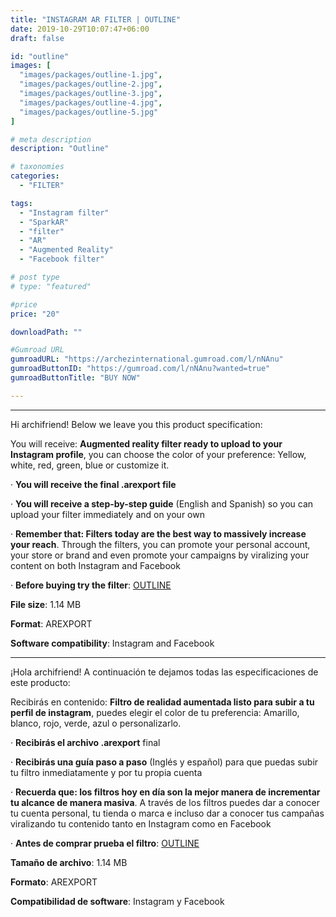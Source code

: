 ```yaml
---
title: "INSTAGRAM AR FILTER | OUTLINE"
date: 2019-10-29T10:07:47+06:00
draft: false

id: "outline"
images: [
  "images/packages/outline-1.jpg",
  "images/packages/outline-2.jpg",
  "images/packages/outline-3.jpg",
  "images/packages/outline-4.jpg",
  "images/packages/outline-5.jpg"
]

# meta description
description: "Outline"

# taxonomies
categories:
  - "FILTER"

tags:
  - "Instagram filter"
  - "SparkAR"
  - "filter"
  - "AR"
  - "Augmented Reality"
  - "Facebook filter"

# post type
# type: "featured"

#price
price: "20"

downloadPath: ""

#Gumroad URL
gumroadURL: "https://archezinternational.gumroad.com/l/nNAnu"
gumroadButtonID: "https://gumroad.com/l/nNAnu?wanted=true"
gumroadButtonTitle: "BUY NOW"

---
```


___

Hi archifriend! Below we leave you this product specification:

You will receive: **Augmented reality filter ready to upload to your Instagram profile**, you can choose the color of your preference: Yellow, white, red, green, blue or customize it.

· **You will receive the final .arexport file**

· **You will receive a step-by-step guide** (English and Spanish) so you can upload your filter immediately and on your own

· **Remember that: Filters today are the best way to massively increase your reach**. Through the filters, you can promote your personal account, your store or brand and even promote your campaigns by viralizing your content on both Instagram and Facebook

· **Before buying try the filter**: <a href="https://www.instagram.com/ar/3523956021051979/" target="_blank">OUTLINE</a>

**File size**: 1.14 MB

**Format**: AREXPORT

**Software compatibility**: Instagram and Facebook

_____

¡Hola archifriend! A continuación te dejamos todas las especificaciones de este producto:

Recibirás en contenido: **Filtro de realidad aumentada listo para subir a tu perfil de instagram**, puedes elegir el color de tu preferencia: Amarillo, blanco, rojo, verde, azul o personalizarlo.

· **Recibirás el archivo .arexport** final

· **Recibirás una guía paso a paso** (Inglés y español) para que puedas subir tu filtro inmediatamente y por tu propia cuenta

· **Recuerda que: los filtros hoy en día son la mejor manera de incrementar tu alcance de manera masiva**. A través de los filtros puedes dar a conocer tu cuenta personal, tu tienda o marca e incluso dar a conocer tus campañas viralizando tu contenido tanto en Instagram como en Facebook

· **Antes de comprar prueba el filtro**: <a href="https://www.instagram.com/ar/3523956021051979/" target="_blank">OUTLINE</a>


**Tamaño de archivo**: 1.14 MB

**Formato**: AREXPORT

**Compatibilidad de software**: Instagram y Facebook